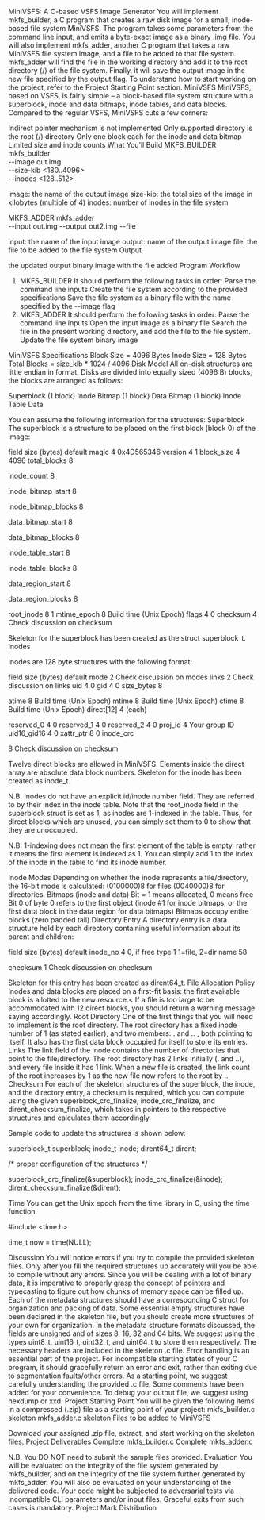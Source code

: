 MiniVSFS: A C-based VSFS Image Generator
You will implement mkfs_builder, a C program that creates a raw disk image for a small, inode-based file system MiniVSFS. The program takes some parameters from the command line input, and emits a byte-exact image as a binary .img file.
You will also implement mkfs_adder, another C program that takes a raw MiniVSFS file system image, and a file to be added to that file system. mkfs_adder will find the file in the working directory and add it to the root directory (/) of the file system. Finally, it will save the output image in the new file specified by the output flag.
To understand how to start working on the project, refer to the Project Starting Point section.
MiniVSFS
MiniVSFS, based on VSFS, is fairly simple – a block-based file system structure with a superblock, inode and data bitmaps, inode tables, and data blocks. Compared to the regular VSFS, MiniVSFS cuts a few corners:

Indirect pointer mechanism is not implemented
Only supported directory is the root (/) directory
Only one block each for the inode and data bitmap
Limited size and inode counts
What You’ll Build
MKFS_BUILDER
mkfs_builder \
  --image out.img \
  --size-kib <180..4096> \
  --inodes <128..512>


image: the name of the output image
size-kib: the total size of the image in kilobytes (multiple of 4)
inodes: number of inodes in the file system

MKFS_ADDER
mkfs_adder \
  --input out.img
  --output out2.img
  --file <file>


input: the name of the input image
output: name of the output image
file: the file to be added to the file system
Output

the updated output binary image with the file added
Program Workflow
1. MKFS_BUILDER
It should perform the following tasks in order:
Parse the command line inputs
Create the file system according to the provided specifications
Save the file system as a binary file with the name specified by the --image flag
2. MKFS_ADDER
It should perform the following tasks in order:
Parse the command line inputs
Open the input image as a binary file
Search the file in the present working directory, and add the file to the file system.
Update the file system binary image


MiniVSFS Specifications
Block Size = 4096 Bytes
Inode Size = 128 Bytes
Total Blocks = size_kib * 1024 / 4096
Disk Model
All on-disk structures are little endian in format. Disks are divided into equally sized (4096 B) blocks, the blocks are arranged as follows:

Superblock (1 block)
Inode Bitmap (1 block)
Data Bitmap (1 block)
Inode Table
Data


You can assume the following information for the structures:
Superblock
The superblock is a structure to be placed on the first block (block 0) of the image:

field
size (bytes)
default
magic
4
0x4D565346
version
4
1
block_size
4
4096
total_blocks
8


inode_count
8


inode_bitmap_start
8


inode_bitmap_blocks
8


data_bitmap_start
8


data_bitmap_blocks
8


inode_table_start
8


inode_table_blocks
8


data_region_start
8


data_region_blocks
8


root_inode
8
1
mtime_epoch
8
Build time (Unix Epoch)
flags
4
0
checksum
4
Check discussion on checksum


Skeleton for the superblock has been created as the struct superblock_t.
Inodes

Inodes are 128 byte structures with the following format:

field
size (bytes)
default
mode
2
Check discussion on modes
links
2
Check discussion on links
uid
4
0
gid
4
0
size_bytes
8


atime
8
Build time (Unix Epoch)
mtime
8
Build time (Unix Epoch)
ctime
8
Build time (Unix Epoch)
direct[12]
4 (each)


reserved_0
4
0
reserved_1
4
0
reserved_2
4
0
proj_id
4
Your group ID
uid16_gid16
4
0
xattr_ptr
8
0
inode_crc


8
Check discussion on checksum


Twelve direct blocks are allowed in MiniVSFS. Elements inside the direct array are absolute data block numbers. Skeleton for the inode has been created as inode_t.

N.B. Inodes do not have an explicit id/inode number field. They are referred to by their index in the inode table. Note that the root_inode field in the superblock struct is set as 1, as inodes are 1-indexed in the table. Thus, for direct blocks which are unused, you can simply set them to 0 to show that they are unoccupied. 

N.B. 1-indexing does not mean the first element of the table is empty, rather it means the first element is indexed as 1. You can simply add 1 to the index of the inode in the table to find its inode number.

Inode Modes 
Depending on whether the inode represents a file/directory, the 16-bit mode is calculated:
(0100000)8 for files
(0040000)8 for directories.
Bitmaps (inode and data)
Bit = 1 means allocated, 0 means free
Bit 0 of byte 0 refers to the first object (inode #1 for inode bitmaps, or the first data block in the data region for data bitmaps)
Bitmaps occupy entire blocks (zero padded tail)
Directory Entry
A directory entry is a data structure held by each directory containing useful information about its parent and children:

field
size (bytes)
default
inode_no
4
0, if free
type
1
1=file, 2=dir
name
58


checksum
1
Check discussion on checksum


Skeleton for this entry has been created as dirent64_t.
File Allocation Policy
Inodes and data blocks are placed on a first-fit basis: the first available block is allotted to the new resource.<
If a file is too large to be accommodated with 12 direct blocks, you should return a warning message saying accordingly.
Root Directory
One of the first things that you will need to implement is the root directory. The root directory has a fixed inode number of 1 (as stated earlier), and two members: . and .. , both pointing to itself. It also has the first data block occupied for itself to store its entries.
Links
The link field of the inode contains the number of directories that point to the file/directory. The root directory has 2 links initially (. and ..), and every file inside it has 1 link. When a new file is created, the link count of the root increases by 1 as the new file now refers to the root by .. 
Checksum
For each of the skeleton structures of the superblock, the inode, and the directory entry, a checksum is required, which you can compute using the given superblock_crc_finalize, inode_crc_finalize, and dirent_checksum_finalize, which takes in pointers to the respective structures and calculates them accordingly.

Sample code to update the structures is shown below:

superblock_t superblock;
inode_t inode;
dirent64_t dirent;

/* proper configuration of the structures */

superblock_crc_finalize(&superblock);
inode_crc_finalize(&inode);
dirent_checksum_finalize(&dirent);

Time
You can get the Unix epoch from the time library in C, using the time function.

#include <time.h>

time_t now = time(NULL);

Discussion
You will notice errors if you try to compile the provided skeleton files. Only after you fill the required structures up accurately will you be able to compile without any errors.
Since you will be dealing with a lot of binary data, it is imperative to properly grasp the concept of pointers and typecasting to figure out how chunks of memory space can be filled up.
Each of the metadata structures should have a corresponding C struct for organization and packing of data. Some essential empty structures have been declared in the skeleton file, but you should create more structures of your own for organization. 
In the metadata structure formats discussed, the fields are unsigned and of sizes 8, 16, 32 and 64 bits. We suggest using the types uint8_t, uint16_t, uint32_t, and uint64_t to store them respectively. The necessary headers are included in the skeleton .c file.
Error handling is an essential part of the project. For incompatible starting states of your C program, it should gracefully return an error and exit, rather than exiting due to segmentation faults/other errors.
As a starting point, we suggest carefully understanding the provided .c file. Some comments have been added for your convenience.
To debug your output file, we suggest using hexdump or xxd.
Project Starting Point
You will be given the following items in a compressed (.zip) file as a starting point of your project:
mkfs_builder.c skeleton
mkfs_adder.c skeleton
Files to be added to MiniVSFS

Download your assigned .zip file, extract, and start working on the skeleton files.
Project Deliverables
Complete mkfs_builder.c
Complete mkfs_adder.c

N.B. You DO NOT need to submit the sample files provided.
Evaluation
You will be evaluated on the integrity of the file system generated by mkfs_builder, and on the integrity of the file system further generated by mkfs_adder. You will also be evaluated on your understanding of the delivered code.
Your code might be subjected to adversarial tests via incompatible CLI parameters and/or input files. Graceful exits from such cases is mandatory.
Project Mark Distribution






